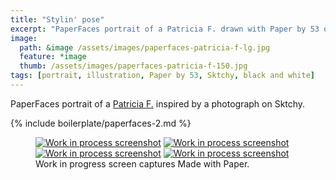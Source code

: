 ```yaml
---
title: "Stylin' pose"
excerpt: "PaperFaces portrait of a Patricia F. drawn with Paper by 53 on an iPad."
image: 
  path: &image /assets/images/paperfaces-patricia-f-lg.jpg 
  feature: *image
  thumb: /assets/images/paperfaces-patricia-f-150.jpg
tags: [portrait, illustration, Paper by 53, Sktchy, black and white]
---
```


PaperFaces portrait of a [Patricia F.](http://sktchy.com/hLo0C) inspired by a photograph on Sktchy.

{% include boilerplate/paperfaces-2.md %}

<figure class="third">
	<a href="{{ site.url }}/assets/images/paperfaces-patricia-f-process-1-lg.jpg"><img src="{{ site.url }}/assets/images/paperfaces-patricia-f-process-1-600.jpg" alt="Work in process screenshot"></a>
	<a href="{{ site.url }}/assets/images/paperfaces-patricia-f-process-2-lg.jpg"><img src="{{ site.url }}/assets/images/paperfaces-patricia-f-process-2-600.jpg" alt="Work in process screenshot"></a>
	<a href="{{ site.url }}/assets/images/paperfaces-patricia-f-process-3-lg.jpg"><img src="{{ site.url }}/assets/images/paperfaces-patricia-f-process-3-600.jpg" alt="Work in process screenshot"></a>
	<a href="{{ site.url }}/assets/images/paperfaces-patricia-f-process-4-lg.jpg"><img src="{{ site.url }}/assets/images/paperfaces-patricia-f-process-4-600.jpg" alt="Work in process screenshot"></a>
	<figcaption>Work in progress screen captures Made with Paper.</figcaption>
</figure>
